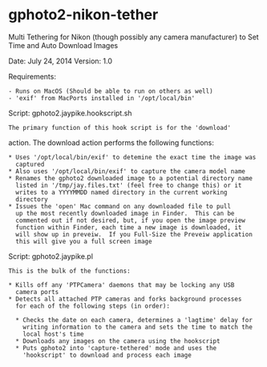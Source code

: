gphoto2-nikon-tether
====================

Multi Tethering for Nikon (though possibly any camera manufacturer) to Set Time and Auto Download Images

Date: July 24, 2014
Version: 1.0

Requirements:

	- Runs on MacOS (Should be able to run on others as well)
	- 'exif' from MacPorts installed in '/opt/local/bin'


Script: gphoto2.jaypike.hookscript.sh

	The primary function of this hook script is for the 'download'
action.  The download action performs the following functions:

	* Uses '/opt/local/bin/exif' to detemine the exact time the image was
	  captured
	* Also uses '/opt/local/bin/exif' to capture the camera model name
	* Renames the gphoto2 downloaded image to a potential directory name
	  listed in '/tmp/jay.files.txt' (feel free to change this) or it
	  writes to a YYYYMMDD named directory in the current working
	  directory
	* Issues the 'open' Mac command on any downloaded file to pull
	  up the most recently downloaded image in Finder.  This can be
	  commented out if not desired, but, if you open the image preview
	  function within Finder, each time a new image is downloaded, it
	  will show up in preveiw.  If you Full-Size the Preveiw application
	  this will give you a full screen image

Script: gphoto2.jaypike.pl

	This is the bulk of the functions:

	* Kills off any 'PTPCamera' daemons that may be locking any USB
	  camera ports
	* Detects all attached PTP cameras and forks background processes
	  for each of the following steps (in order):

  	  * Checks the date on each camera, determines a 'lagtime' delay for
	    writing information to the camera and sets the time to match the
	    local host's time
	  * Downloads any images on the camera using the hookscript
	  * Puts gphoto2 into 'capture-tethered' mode and uses the
	    'hookscript' to download and process each image



